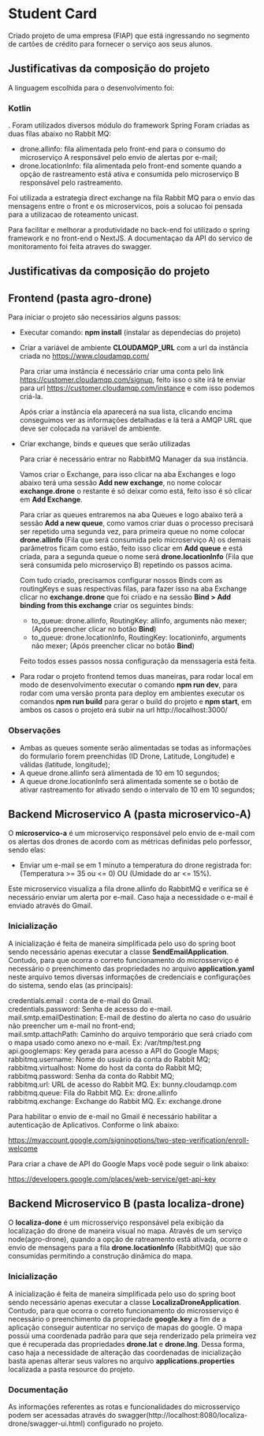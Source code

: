 # Student Card

Criado projeto de uma empresa (FIAP) que está ingressando no segmento de cartões de crédito para fornecer o serviço aos seus alunos.

## Justificativas da composição do projeto

A linguagem escolhida para o desenvolvimento foi: <h3>Kotlin</h3>.
Foram utilizados diversos módulo do framework Spring
Foram criadas as duas filas abaixo no Rabbit MQ:

- drone.allinfo: fila alimentada pelo front-end para o consumo do microserviço A responsável pelo envio de alertas por e-mail;
- drone.locationInfo: fila alimentada pelo front-end somente quando a opção de rastreamento está ativa e consumida pelo microserviço B responsável pelo rastreamento.

Foi utilizada a estrategia direct exchange na fila Rabbit MQ para o envio das mensagens entre o front e os microservicos, pois a solucao foi pensada para a utilizacao de roteamento unicast.

Para facilitar e melhorar a produtividade no back-end foi utilizado o spring framework e no front-end o NextJS.
A documentaçao da API do servico de monitoramento foi feita atraves do swagger.


## Justificativas da composição do projeto

## Frontend (pasta agro-drone)

Para iniciar o projeto são necessários alguns passos:

- Executar comando: **npm install** (instalar as dependecias do projeto)
- Criar a variável de ambiente **CLOUDAMQP_URL** com a url da instância criada no https://www.cloudamqp.com/

    Para criar uma instância é necessário criar uma conta pelo link https://customer.cloudamqp.com/signup, feito isso o site irá te enviar para url https://customer.cloudamqp.com/instance e com isso podemos criá-la.
    
    Após criar a instância ela aparecerá na sua lista, clicando encima conseguimos ver as informações detalhadas e lá terá a AMQP URL que deve ser colocada na variável de ambiente.
    
- Criar exchange, binds e queues que serão utilizadas

    Para criar é necessário entrar no RabbitMQ Manager da sua instância. 
    
    Vamos criar o Exchange, para isso clicar na aba Exchanges e logo abaixo terá uma sessão **Add new exchange**, no nome colocar **exchange.drone** o restante é só deixar como está, feito isso é só clicar em **Add Exchange**.
    
    Para criar as queues entraremos na aba Queues e logo abaixo terá a sessão **Add a new queue**, como vamos criar duas o processo precisará ser repetido uma segunda vez, para primeira queue no nome colocar **drone.allinfo** (Fila que será consumida pelo microserviço A) os demais parâmetros ficam como estão, feito isso clicar em **Add queue** e está criada, para a segunda queue o nome será **drone.locationInfo** (Fila que será consumida pelo microserviço B) repetindo os passos acima.
    
    Com tudo criado, precisamos configurar nossos Binds com as routingKeys e suas respectivas filas, para fazer isso na aba Exchange clicar no **exchange.drone** que foi criado e na sessão **Bind > Add binding from this exchange** criar os seguintes binds:
    - to_queue: drone.allinfo, RoutingKey: allinfo, arguments não mexer; (Após preencher clicar no botão **Bind**)
    - to_queue: drone.locationInfo, RoutingKey: locationinfo, arguments não mexer; (Após preencher clicar no botão **Bind**)
    
    Feito todos esses passos nossa configuração da menssageria está feita.
    
- Para rodar o projeto frontend temos duas maneiras, para rodar local em modo de desenvolvimento executar o comando **npm run dev**, para rodar com uma versão pronta para deploy em ambientes executar os comandos **npm run build** para gerar o build do projeto e **npm start**, em ambos os casos o projeto erá subir na url http://localhost:3000/

### Observações

- Ambas as queues somente serão alimentadas se todas as informações do formulario forem preenchidas (ID Drone, Latitude, Longitude) e válidas (latitude, longitude);
- A queue drone.allinfo será alimentada de 10 em 10 segundos;
- A queue drone.locationInfo será alimentada somente se o botão de ativar rastreamento for ativado sendo o intervalo de 10 em 10 segundos;

## Backend Microservico A (pasta microservico-A)

O **microservico-a** é um microserviço responsável pelo envio de e-mail com os alertas dos drones de acordo com as métricas definidas pelo porfessor, sendo elas:

- Enviar um e-mail se em 1 minuto a temperatura do drone registrada for: (Temperatura >= 35 ou <= 0) OU (Umidade do ar <= 15%).

Este microservico visualiza a fila drone.allinfo do RabbitMQ e verifica se é necessário enviar um alerta por e-mail.
Caso haja a necessidade o e-mail é enviado através do Gmail.

### Inicialização

A inicialização é feita de maneira simplificada pelo uso do spring boot sendo necessário apenas executar a classe **SendEmailApplication**. Contudo, para que ocorra o correto funcionamento do microsserviço é necessário o preenchimento das propriedades no arquivo **application.yaml** neste arquivo temos diversas informações de credenciais e configurações do sistema, sendo elas (as principais):<br/>

credentials.email : conta de e-mail do Gmail.<br/>
credentials.password: Senha de acesso do e-mail.<br/>
mail.smtp.emailDestination: E-mail de destino do alerta no caso do usuário não preencher um e-mail no front-end;<br/>
mail.smtp.attachPath: Caminho do arquivo temporário que será criado com o mapa usado como anexo no e-mail. Ex: /var/tmp/test.png<br/>
api.googlemaps: Key gerada para acesso a API do Google Maps;<br/>
rabbitmq.username: Nome do usuário da conta do Rabbit MQ;<br/>
rabbitmq.virtualhost: Nome do host da conta do Rabbit MQ;<br/>
rabbitmq.password: Senha da conta do Rabbit MQ;<br/>
rabbitmq.url: URL de acesso do Rabbit MQ. Ex: bunny.cloudamqp.com<br/>
rabbitmq.queue: Fila do Rabbit MQ. Ex: drone.allinfo<br/>
rabbitmq.exchange: Exchange do Rabbit MQ. Ex: exchange.drone<br/>

Para habilitar o envio de e-mail no Gmail é necessário habilitar a autenticação de Aplicativos. Conforme o link abaixo:

https://myaccount.google.com/signinoptions/two-step-verification/enroll-welcome

Para criar a chave de API do Google Maps você pode seguir o link abaixo:

https://developers.google.com/places/web-service/get-api-key

## Backend Microservico B (pasta localiza-drone)

   O **localiza-done** é um microsserviço responsável pela exibição da localização do drone de maneira visual no mapa. Através de um serviço node(agro-drone), quando a opção de ratreamento está ativada, ocorre o envio de mensagens para a fila  **drone.locationInfo** (RabbitMQ) que são consumidas permitindo a construção dinâmica do mapa.
   
### Inicialização   
  A inicialização é feita de maneira simplificada pelo uso do spring boot sendo necessário apenas executar a classe **LocalizaDroneApplication**. Contudo, para que ocorra o correto funcionamento do microsserviço é necessário o preenchimento da propriedade **google.key** a fim de a aplicação conseguir autenticar no serviço de mapas do google. 
  O mapa possúi uma coordenada padrão para que seja renderizado pela primeira vez que é recuperada das propriedades **drone.lat** e **drone.lng**. Dessa forma, caso haja a necessidade de alteração das coordenadas de inicialização basta apenas alterar seus valores no arquivo **applications.properties** localizada a pasta resource do projeto.  
  
### Documentação
  As informações referentes as rotas e funcionalidades do microsserviço podem ser acessadas através do swagger(http://localhost:8080/localiza-drone/swagger-ui.html) configurado no projeto.
